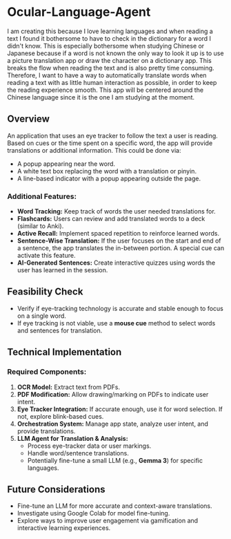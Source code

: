 # Ocular-Language-Agent

I am creating this because I love learning languages and when reading a text I found it bothersome to have to check in the dictionary for a word I didn't know. This is especially bothersome when studying Chinese or Japanese because if a word is not known the only way to look it up is to use a picture translation app or draw the character on a dictionary app. This breaks the flow when reading the text and is also pretty time consuming. Therefore, I want to have a way to automatically translate words when reading a text with as little human interaction as possible, in order to keep the reading experience smooth. This app will be centered around the Chinese language since it is the one I am studying at the moment. 

## Overview
An application that uses an eye tracker to follow the text a user is reading. Based on cues or the time spent on a specific word, the app will provide translations or additional information. This could be done via:
- A popup appearing near the word.
- A white text box replacing the word with a translation or pinyin.
- A line-based indicator with a popup appearing outside the page.

### Additional Features:
- **Word Tracking:** Keep track of words the user needed translations for.
- **Flashcards:** Users can review and add translated words to a deck (similar to Anki).
- **Active Recall:** Implement spaced repetition to reinforce learned words.
- **Sentence-Wise Translation:** If the user focuses on the start and end of a sentence, the app translates the in-between portion. A special cue can activate this feature.
- **AI-Generated Sentences:** Create interactive quizzes using words the user has learned in the session.

## Feasibility Check
- Verify if eye-tracking technology is accurate and stable enough to focus on a single word.
- If eye tracking is not viable, use a **mouse cue** method to select words and sentences for translation.

## Technical Implementation
### Required Components:
1. **OCR Model:** Extract text from PDFs.
2. **PDF Modification:** Allow drawing/marking on PDFs to indicate user intent.
3. **Eye Tracker Integration:** If accurate enough, use it for word selection. If not, explore blink-based cues.
4. **Orchestration System:** Manage app state, analyze user intent, and provide translations.
5. **LLM Agent for Translation & Analysis:**
   - Process eye-tracker data or user markings.
   - Handle word/sentence translations.
   - Potentially fine-tune a small LLM (e.g., **Gemma 3**) for specific languages.

## Future Considerations
- Fine-tune an LLM for more accurate and context-aware translations.
- Investigate using Google Colab for model fine-tuning.
- Explore ways to improve user engagement via gamification and interactive learning experiences.
